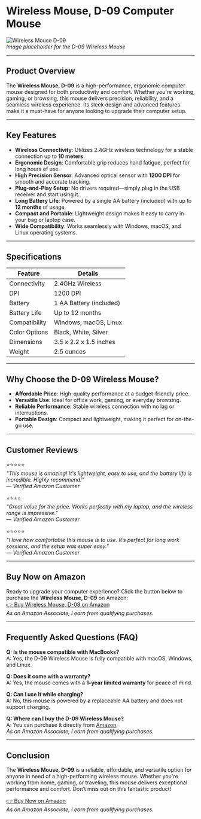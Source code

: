 # Wireless Mouse, D-09 Computer Mouse

![Wireless Mouse D-09](https://ke.jumia.is/unsafe/fit-in/500x500/filters:fill(white)/product/48/0520592/1.jpg?2894)  
*Image placeholder for the D-09 Wireless Mouse*

---

## Product Overview
The **Wireless Mouse, D-09** is a high-performance, ergonomic computer mouse designed for both productivity and comfort. Whether you're working, gaming, or browsing, this mouse delivers precision, reliability, and a seamless wireless experience. Its sleek design and advanced features make it a must-have for anyone looking to upgrade their computer setup.

---

## Key Features
- **Wireless Connectivity**: Utilizes 2.4GHz wireless technology for a stable connection up to **10 meters**.
- **Ergonomic Design**: Comfortable grip reduces hand fatigue, perfect for long hours of use.
- **High Precision Sensor**: Advanced optical sensor with **1200 DPI** for smooth and accurate tracking.
- **Plug-and-Play Setup**: No drivers required—simply plug in the USB receiver and start using it.
- **Long Battery Life**: Powered by a single AA battery (included) with up to **12 months** of usage.
- **Compact and Portable**: Lightweight design makes it easy to carry in your bag or laptop case.
- **Wide Compatibility**: Works seamlessly with Windows, macOS, and Linux operating systems.

---

## Specifications
| **Feature**         | **Details**                              |
|----------------------|------------------------------------------|
| Connectivity         | 2.4GHz Wireless                          |
| DPI                  | 1200 DPI                                 |
| Battery              | 1 AA Battery (included)                  |
| Battery Life         | Up to 12 months                          |
| Compatibility        | Windows, macOS, Linux                   |
| Color Options        | Black, White, Silver                     |
| Dimensions           | 3.5 x 2.2 x 1.5 inches                  |
| Weight               | 2.5 ounces                               |

---

## Why Choose the D-09 Wireless Mouse?
- **Affordable Price**: High-quality performance at a budget-friendly price.
- **Versatile Use**: Ideal for office work, gaming, or everyday browsing.
- **Reliable Performance**: Stable wireless connection with no lag or interruptions.
- **Portable Design**: Compact and lightweight, making it perfect for on-the-go use.

---

## Customer Reviews
⭐️⭐️⭐️⭐️⭐️  
*"This mouse is amazing! It's lightweight, easy to use, and the battery life is incredible. Highly recommend!"*  
— *Verified Amazon Customer*

⭐️⭐️⭐️⭐️  
*"Great value for the price. Works perfectly with my laptop, and the wireless range is impressive."*  
— *Verified Amazon Customer*

⭐️⭐️⭐️⭐️⭐️  
*"I love how comfortable this mouse is to use. It’s perfect for long work sessions, and the setup was super easy."*  
— *Verified Amazon Customer*

---

## Buy Now on Amazon
Ready to upgrade your computer experience? Click the button below to purchase the **Wireless Mouse, D-09** on Amazon:  
[👉 Buy Wireless Mouse, D-09 on Amazon](https://amzn.to/4hdeQ0R)  
*As an Amazon Associate, I earn from qualifying purchases.*

---

## Frequently Asked Questions (FAQ)
**Q: Is the mouse compatible with MacBooks?**  
A: Yes, the D-09 Wireless Mouse is fully compatible with macOS, Windows, and Linux.

**Q: Does it come with a warranty?**  
A: Yes, the mouse comes with a **1-year limited warranty** for peace of mind.

**Q: Can I use it while charging?**  
A: No, this mouse is powered by a replaceable AA battery and does not support charging.

**Q: Where can I buy the D-09 Wireless Mouse?**  
A: You can purchase it directly from [Amazon](https://amzn.to/4hdeQ0R).  
*As an Amazon Associate, I earn from qualifying purchases.*

---

## Conclusion
The **Wireless Mouse, D-09** is a reliable, affordable, and versatile option for anyone in need of a high-performing wireless mouse. Whether you're working from home, gaming, or traveling, this mouse delivers exceptional performance and comfort. Don’t miss out on this fantastic product!

[👉 Buy Now on Amazon](https://amzn.to/4hdeQ0R)  
*As an Amazon Associate, I earn from qualifying purchases.*